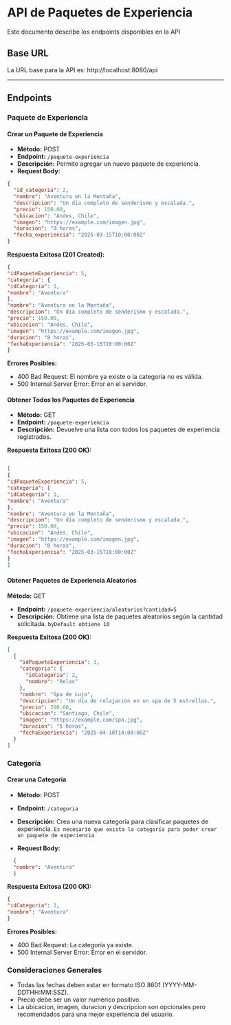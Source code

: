 # API de Paquetes de Experiencia

Este documento describe los endpoints disponibles en la API
## Base URL

La URL base para la API es:
http://localhost:8080/api


---

## Endpoints

### Paquete de Experiencia

#### Crear un Paquete de Experiencia

- **Método:** POST
- **Endpoint:** `/paquete-experiencia`
- **Descripción:** Permite agregar un nuevo paquete de experiencia.
- **Request Body:**

```json
{
  "id_categoria": 2,
  "nombre": "Aventura en la Montaña",
  "descripcion": "Un día completo de senderismo y escalada.",
  "precio": 150.00,
  "ubicacion": "Andes, Chile",
  "imagen": "https://example.com/imagen.jpg",
  "duracion": "8 horas",
  "fecha_experiencia": "2025-03-15T10:00:00Z"
}
```

**Respuesta Exitosa (201 Created):**
```json
{
"idPaqueteExperiencia": 5,
"categoria": {
"idCategoria": 1,
"nombre": "Aventura"
},
"nombre": "Aventura en la Montaña",
"descripcion": "Un día completo de senderismo y escalada.",
"precio": 150.00,
"ubicacion": "Andes, Chile",
"imagen": "https://example.com/imagen.jpg",
"duracion": "8 horas",
"fechaExperiencia": "2025-03-15T10:00:00Z"
}
```

**Errores Posibles:**

- 400 Bad Request: El nombre ya existe o la categoría no es válida.
- 500 Internal Server Error: Error en el servidor.

#### Obtener Todos los Paquetes de Experiencia

- **Método:** GET
- **Endpoint:** `/paquete-experiencia`
- **Descripción:** Devuelve una lista con todos los paquetes de experiencia registrados.


**Respuesta Exitosa (200 OK):**
```json

[
{
"idPaqueteExperiencia": 5,
"categoria": {
"idCategoria": 1,
"nombre": "Aventura"
},
"nombre": "Aventura en la Montaña",
"descripcion": "Un día completo de senderismo y escalada.",
"precio": 150.00,
"ubicacion": "Andes, Chile",
"imagen": "https://example.com/imagen.jpg",
"duracion": "8 horas",
"fechaExperiencia": "2025-03-15T10:00:00Z"
}
]
```
#### Obtener Paquetes de Experiencia Aleatorios

**Método:** GET
- **Endpoint:** `/paquete-experiencia/aleatorios?cantidad=5`
- **Descripción:** Obtiene una lista de paquetes aleatorios según la cantidad solicitada. `byDefault obtiene 10`

**Respuesta Exitosa (200 OK):**
```json
[
  {
    "idPaqueteExperiencia": 3,
    "categoria": {
      "idCategoria": 2,
      "nombre": "Relax"
    },
    "nombre": "Spa de Lujo",
    "descripcion": "Un día de relajación en un spa de 5 estrellas.",
    "precio": 200.00,
    "ubicacion": "Santiago, Chile",
    "imagen": "https://example.com/spa.jpg",
    "duracion": "5 horas",
    "fechaExperiencia": "2025-04-10T14:00:00Z"
  }
]
```

### Categoría

#### Crear una Categoría

- **Método:** POST
- **Endpoint:** `/categoria`
- **Descripción:** Crea una nueva categoría para clasificar paquetes de experiencia. `Es necesario que exista la categoría para poder crear un paquete de experiencia`

- **Request Body:**

```json
  {
  "nombre": "Aventura"
  }
```
**Respuesta Exitosa (200 OK):**
```json
{
"idCategoria": 1,
"nombre": "Aventura"
}
```

**Errores Posibles:**
- 400 Bad Request: La categoría ya existe.
- 500 Internal Server Error: Error en el servidor.

### Consideraciones Generales
- Todas las fechas deben estar en formato ISO 8601 (YYYY-MM-DDTHH:MM:SSZ).
- Precio debe ser un valor numérico positivo.
- La ubicacion, imagen, duracion y descripcion son opcionales pero recomendados para una mejor experiencia del usuario.